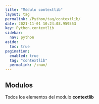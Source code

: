 ```yaml
---
title: "Módulo contextlib"
layout: tag
permalink: /Python/tag/contextlib/
date: 2021-11-01 10:24:03.959553
key: Python.contextlib
sidebar: 
  nav: python
aside: 
  toc: true
pagination: 
  enabled: true
  tag: "contextlib"
  permalink: /:num/
---
```


<h2>Modulos</h2>
Todos los elementos del modulo <strong>contextlib</strong>
